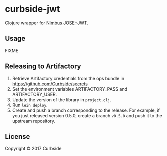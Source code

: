 # curbside-jwt

Clojure wrapper for [Nimbus JOSE+JWT](https://connect2id.com/products/nimbus-jose-jwt).

## Usage

FIXME

## Releasing to Artifactory

1. Retrieve Artifactory credentials from the ops bundle in
   https://github.com/Curbside/secrets
2. Set the environment variables ARTIFACTORY_PASS and ARTIFACTORY_USER.
3. Update the version of the library in `project.clj`.
4. Run `lein deploy`.
5. Create and push a branch corresponding to the release. For example, if you
   just released version 0.5.0, create a branch `v0.5.0` and push it to the
   upstream repository.

## License

Copyright © 2017 Curbside
